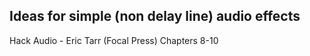 ## Ideas for simple (non delay line) audio effects
Hack Audio - Eric Tarr (Focal Press) Chapters 8-10
